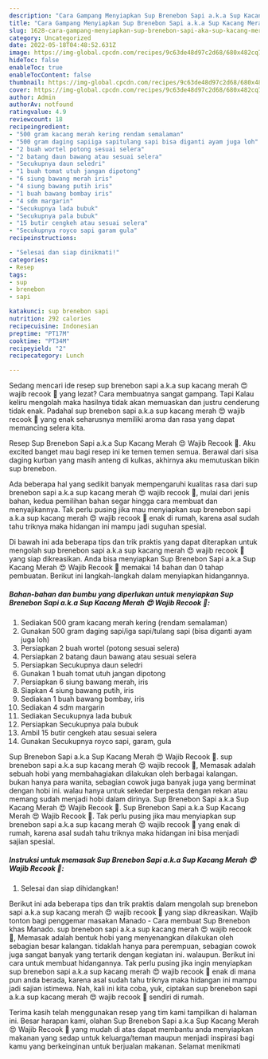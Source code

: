 ```yaml
---
description: "Cara Gampang Menyiapkan Sup Brenebon Sapi a.k.a Sup Kacang Merah 😍 Wajib Recook 🤗Anti Ribet"
title: "Cara Gampang Menyiapkan Sup Brenebon Sapi a.k.a Sup Kacang Merah 😍 Wajib Recook 🤗Anti Ribet"
slug: 1628-cara-gampang-menyiapkan-sup-brenebon-sapi-aka-sup-kacang-merah-wajib-recook-anti-ribet
category: Uncategorized
date: 2022-05-18T04:48:52.631Z
image: https://img-global.cpcdn.com/recipes/9c63de48d97c2d68/680x482cq70/sup-brenebon-sapi-aka-sup-kacang-merah-wajib-recook-foto-resep-utama.jpg
hideToc: false
enableToc: true
enableTocContent: false
thumbnail: https://img-global.cpcdn.com/recipes/9c63de48d97c2d68/680x482cq70/sup-brenebon-sapi-aka-sup-kacang-merah-wajib-recook-foto-resep-utama.jpg
cover: https://img-global.cpcdn.com/recipes/9c63de48d97c2d68/680x482cq70/sup-brenebon-sapi-aka-sup-kacang-merah-wajib-recook-foto-resep-utama.jpg
author: Admin
authorAv: notfound
ratingvalue: 4.9
reviewcount: 18
recipeingredient:
- "500 gram kacang merah kering rendam semalaman"
- "500 gram daging sapiiga sapitulang sapi bisa diganti ayam juga loh"
- "2 buah wortel potong sesuai selera"
- "2 batang daun bawang atau sesuai selera"
- "Secukupnya daun seledri"
- "1 buah tomat utuh jangan dipotong"
- "6 siung bawang merah iris"
- "4 siung bawang putih iris"
- "1 buah bawang bombay iris"
- "4 sdm margarin"
- "Secukupnya lada bubuk"
- "Secukupnya pala bubuk"
- "15 butir cengkeh atau sesuai selera"
- "Secukupnya royco sapi garam gula"
recipeinstructions:

- "Selesai dan siap dinikmati!"
categories:
- Resep
tags:
- sup
- brenebon
- sapi

katakunci: sup brenebon sapi 
nutrition: 292 calories
recipecuisine: Indonesian
preptime: "PT17M"
cooktime: "PT34M"
recipeyield: "2"
recipecategory: Lunch

---
```



Sedang mencari ide resep sup brenebon sapi a.k.a sup kacang merah 😍 wajib recook 🤗 yang lezat? Cara membuatnya sangat gampang. Tapi Kalau keliru mengolah maka hasilnya tidak akan memuaskan dan justru cenderung tidak enak. Padahal sup brenebon sapi a.k.a sup kacang merah 😍 wajib recook 🤗 yang enak seharusnya memiliki aroma dan rasa yang dapat memancing selera kita.


Resep Sup Brenebon Sapi a.k.a Sup Kacang Merah 😍 Wajib Recook 🤗. Aku excited banget mau bagi resep ini ke temen temen semua. Berawal dari sisa daging kurban yang masih anteng di kulkas, akhirnya aku memutuskan bikin sup brenebon.

Ada beberapa hal yang sedikit banyak mempengaruhi kualitas rasa dari sup brenebon sapi a.k.a sup kacang merah 😍 wajib recook 🤗, mulai dari jenis bahan, kedua pemilihan bahan segar hingga cara membuat dan menyajikannya. Tak perlu pusing jika mau menyiapkan sup brenebon sapi a.k.a sup kacang merah 😍 wajib recook 🤗 enak di rumah, karena asal sudah tahu triknya maka hidangan ini mampu jadi suguhan spesial.


Di bawah ini ada beberapa tips dan trik praktis yang dapat diterapkan untuk mengolah sup brenebon sapi a.k.a sup kacang merah 😍 wajib recook 🤗 yang siap dikreasikan. Anda bisa menyiapkan Sup Brenebon Sapi a.k.a Sup Kacang Merah 😍 Wajib Recook 🤗 memakai 14 bahan dan 0 tahap pembuatan. Berikut ini langkah-langkah dalam menyiapkan hidangannya.

<!--inarticleads1-->

##### Bahan-bahan dan bumbu yang diperlukan untuk menyiapkan Sup Brenebon Sapi a.k.a Sup Kacang Merah 😍 Wajib Recook 🤗:

1. Sediakan 500 gram kacang merah kering (rendam semalaman)
1. Gunakan 500 gram daging sapi/iga sapi/tulang sapi (bisa diganti ayam juga loh)
1. Persiapkan 2 buah wortel (potong sesuai selera)
1. Persiapkan 2 batang daun bawang atau sesuai selera
1. Persiapkan Secukupnya daun seledri
1. Gunakan 1 buah tomat utuh jangan dipotong
1. Persiapkan 6 siung bawang merah, iris
1. Siapkan 4 siung bawang putih, iris
1. Sediakan 1 buah bawang bombay, iris
1. Sediakan 4 sdm margarin
1. Sediakan Secukupnya lada bubuk
1. Persiapkan Secukupnya pala bubuk
1. Ambil 15 butir cengkeh atau sesuai selera
1. Gunakan Secukupnya royco sapi, garam, gula


Sup Brenebon Sapi a.k.a Sup Kacang Merah 😍 Wajib Recook 🤗. sup brenebon sapi a.k.a sup kacang merah 😍 wajib recook 🤗, Memasak adalah sebuah hobi yang membahagiakan dilakukan oleh berbagai kalangan. bukan hanya para wanita, sebagian cowok juga banyak juga yang berminat dengan hobi ini. walau hanya untuk sekedar berpesta dengan rekan atau memang sudah menjadi hobi dalam dirinya. Sup Brenebon Sapi a.k.a Sup Kacang Merah 😍 Wajib Recook 🤗. Sup Brenebon Sapi a.k.a Sup Kacang Merah 😍 Wajib Recook 🤗. Tak perlu pusing jika mau menyiapkan sup brenebon sapi a.k.a sup kacang merah 😍 wajib recook 🤗 yang enak di rumah, karena asal sudah tahu triknya maka hidangan ini bisa menjadi sajian spesial. 

<!--inarticleads2-->

##### Instruksi untuk memasak Sup Brenebon Sapi a.k.a Sup Kacang Merah 😍 Wajib Recook 🤗:


1. Selesai dan siap dihidangkan!

Berikut ini ada beberapa tips dan trik praktis dalam mengolah sup brenebon sapi a.k.a sup kacang merah 😍 wajib recook 🤗 yang siap dikreasikan. Wajib tonton bagi penggemar masakan Manado - Cara membuat Sup Brenebon khas Manado. sup brenebon sapi a.k.a sup kacang merah 😍 wajib recook 🤗, Memasak adalah bentuk hobi yang menyenangkan dilakukan oleh sebagian besar kalangan. tidaklah hanya para perempuan, sebagian cowok juga sangat banyak yang tertarik dengan kegiatan ini. walaupun. Berikut ini cara untuk membuat hidangannya. Tak perlu pusing jika ingin menyiapkan sup brenebon sapi a.k.a sup kacang merah 😍 wajib recook 🤗 enak di mana pun anda berada, karena asal sudah tahu triknya maka hidangan ini mampu jadi sajian istimewa. Nah, kali ini kita coba, yuk, ciptakan sup brenebon sapi a.k.a sup kacang merah 😍 wajib recook 🤗 sendiri di rumah. 

Terima kasih telah menggunakan resep yang tim kami tampilkan di halaman ini. Besar harapan kami, olahan Sup Brenebon Sapi a.k.a Sup Kacang Merah 😍 Wajib Recook 🤗 yang mudah di atas dapat membantu anda menyiapkan makanan yang sedap untuk keluarga/teman maupun menjadi inspirasi bagi kamu yang berkeinginan untuk berjualan makanan. Selamat menikmati
